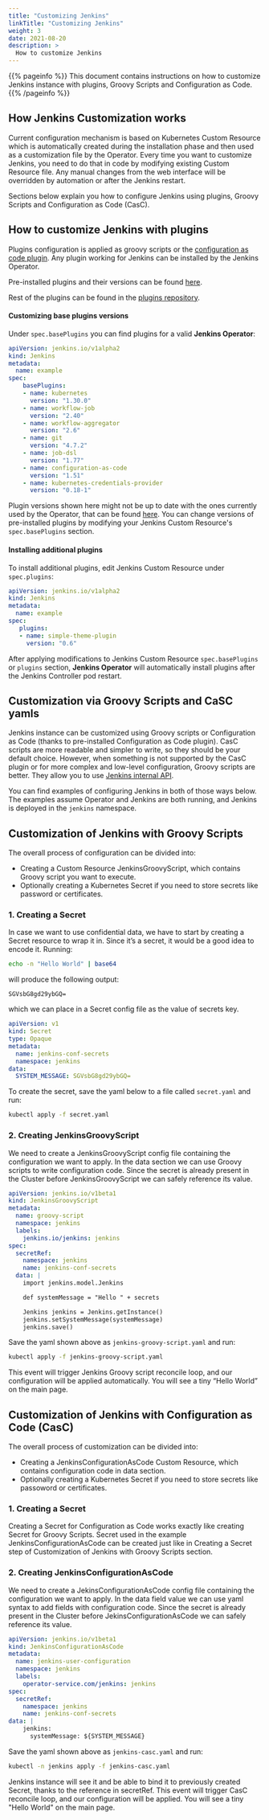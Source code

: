 ```yaml
---
title: "Customizing Jenkins"
linkTitle: "Customizing Jenkins"
weight: 3
date: 2021-08-20
description: >
  How to customize Jenkins
---
```


{{% pageinfo %}}
This document contains instructions on how to customize Jenkins instance with plugins, Groovy Scripts and Configuration as Code.
{{% /pageinfo %}}

## How Jenkins Customization works
Current configuration mechanism is based on Kubernetes Custom Resource which is automatically created during the
installation phase and then used as a customization file by the Operator. Every time you want to customize Jenkins, you
need to do that in code by modifying existing Custom Resource file. Any manual changes from the web interface will
be overridden by automation or after the Jenkins restart.

Sections below explain you how to configure Jenkins using plugins, Groovy Scripts and Configuration as Code (CasC).

## How to customize Jenkins with plugins
Plugins configuration is applied as groovy scripts or the [configuration as code plugin](https://github.com/jenkinsci/configuration-as-code-plugin).
Any plugin working for Jenkins can be installed by the Jenkins Operator.
 
Pre-installed plugins and their versions can be found [here](https://github.com/jenkinsci/kubernetes-operator/blob/v0.7.0/pkg/plugins/base_plugins.go).

Rest of the plugins can be found in the [plugins repository](https://plugins.jenkins.io/). 

#### Customizing base plugins versions
Under `spec.basePlugins` you can find plugins for a valid **Jenkins Operator**:

```yaml
apiVersion: jenkins.io/v1alpha2
kind: Jenkins
metadata:
  name: example
spec:
    basePlugins:
    - name: kubernetes
      version: "1.30.0"
    - name: workflow-job
      version: "2.40"
    - name: workflow-aggregator
      version: "2.6"
    - name: git
      version: "4.7.2"
    - name: job-dsl
      version: "1.77"
    - name: configuration-as-code
      version: "1.51"
    - name: kubernetes-credentials-provider
      version: "0.18-1"
```
Plugin versions shown here might not be up to date with the ones currently used by the Operator, that can be found [here](https://github.com/jenkinsci/kubernetes-operator/blob/v0.7.0/pkg/plugins/base_plugins.go).
You can change versions of pre-installed plugins by modifying your Jenkins Custom Resource's `spec.basePlugins` section.

#### Installing additional plugins
To install additional plugins, edit Jenkins Custom Resource under `spec.plugins`:

```yaml
apiVersion: jenkins.io/v1alpha2
kind: Jenkins
metadata:
  name: example
spec:
   plugins:
   - name: simple-theme-plugin
     version: "0.6"
```

After applying modifications to Jenkins Custom Resource `spec.basePlugins` or `plugins` section, **Jenkins Operator**
will automatically install plugins after the Jenkins Controller pod restart.

## Customization via Groovy Scripts and CaSC yamls
Jenkins instance can be customized using Groovy scripts or Configuration as Code (thanks to pre-installed Configuration 
as Code plugin). CasC scripts are more readable and simpler to write, so they should be your default choice. However,
when something is not supported by the CasC plugin or for more complex and low-level configuration, Groovy scripts are better.
They allow you to use [Jenkins internal API].

You can find examples of configuring Jenkins in both of those ways below. The examples assume Operator and Jenkins are
both running, and Jenkins is deployed in the `jenkins` namespace.

## Customization of Jenkins with Groovy Scripts
The overall process of configuration can be divided into:

* Creating a Custom Resource JenkinsGroovyScript, which contains Groovy script you want to execute.
* Optionally creating a Kubernetes Secret if you need to store secrets like password or certificates.


### 1. Creating a Secret
In case we want to use confidential data, we have to start by creating a Secret resource to wrap it in.
Since it’s a secret, it would be a good idea to encode it. Running:

```bash
echo -n "Hello World" | base64
```

will produce the following output:

```
SGVsbG8gd29ybGQ=
```

which we can place in a Secret config file as the value of secrets key.

```yaml
apiVersion: v1
kind: Secret
type: Opaque
metadata:
  name: jenkins-conf-secrets
  namespace: jenkins
data:
  SYSTEM_MESSAGE: SGVsbG8gd29ybGQ=
```

To create the secret, save the yaml below to a file called `secret.yaml` and run:

```bash
kubectl apply -f secret.yaml
```

### 2. Creating JenkinsGroovyScript
We need to create a JenkinsGroovyScript config file containing the configuration we want to apply. In the data section
we can use Groovy scripts to write configuration code. Since the secret is already present in the Cluster before
JenkinsGroovyScript we can safely reference its value.

```yaml
apiVersion: jenkins.io/v1beta1
kind: JenkinsGroovyScript
metadata:
  name: groovy-script
  namespace: jenkins
  labels:
    jenkins.io/jenkins: jenkins
spec:
  secretRef:
    namespace: jenkins
    name: jenkins-conf-secrets
  data: |
    import jenkins.model.Jenkins

    def systemMessage = "Hello " + secrets

    Jenkins jenkins = Jenkins.getInstance()
    jenkins.setSystemMessage(systemMessage)
    jenkins.save()    
```

Save the yaml shown above as `jenkins-groovy-script.yaml` and run:

```bash
kubectl apply -f jenkins-groovy-script.yaml
```

This event will trigger Jenkins Groovy script reconcile loop, and our configuration will be applied automatically.
You will see a tiny “Hello World” on the main page.

## Customization of Jenkins with Configuration as Code (CasC)
The overall process of customization can be divided into:

* Creating a JenkinsConfigurationAsCode Custom Resource, which contains configuration code in data section.
* Optionally creating a Kubernetes Secret if you need to store secrets like passoword or certificates.
  
### 1. Creating a Secret
Creating a Secret for Configuration as Code works exactly like creating Secret for Groovy Scripts. Secret used in the
example JenkinsConfigurationAsCode can be created just like in Creating a Secret step of Customization of Jenkins with
Groovy Scripts section.

### 2. Creating JenkinsConfigurationAsCode 
We need to create a JekinsConfigurationAsCode config file containing the configuration we want to apply. In the data
field value we can use yaml syntax to add fields with configuration code. Since the secret is already present in the
Cluster before JekinsConfigurationAsCode we can safely reference its value.

```yaml
apiVersion: jenkins.io/v1beta1
kind: JenkinsConfigurationAsCode
metadata:
  name: jenkins-user-configuration
  namespace: jenkins
  labels:
    operator-service.com/jenkins: jenkins
spec:
  secretRef:
    namespace: jenkins
    name: jenkins-conf-secrets
data: |
    jenkins:
      systemMessage: ${SYSTEM_MESSAGE}
```

Save the yaml shown above as `jenkins-casc.yaml` and run:

```bash
kubectl -n jenkins apply -f jenkins-casc.yaml
```

Jenkins instance will see it and be able to bind it to previously created Secret, thanks to the reference in secretRef.
This event will trigger CasC reconcile loop, and our configuration will be applied. You will see a tiny "Hello World"
on the main page.

[Jenkins internal API]:https://javadoc.jenkins.io/